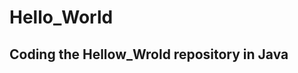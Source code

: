 # Hello_World
Coding the Hellow_Wrold repository in Java
------------------------------------------
